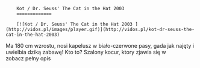 
        Kot / Dr. Seuss' The Cat in the Hat 2003 
        =============
        
        [![Kot / Dr. Seuss' The Cat in the Hat 2003 ](http://vidos.pl/images/player.gif)](http://vidos.pl/kot-dr-seuss-the-cat-in-the-hat-2003)
        
        
 Ma 180 cm wzrostu, nosi kapelusz w biało-czerwone pasy, gada jak najęty i uwielbia dziką zabawę! Kto to? Szalony kocur, ktory zjawia się w zobacz pełny opis
    